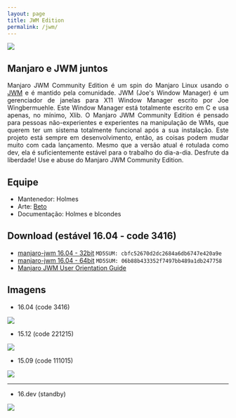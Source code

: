 ```yaml
---
layout: page
title: JWM Edition
permalink: /jwm/
---
```


<img src="http://www.auplod.com/u/opauld7e9a7.png">

## Manjaro e JWM juntos

<p style="text-align: justify;">Manjaro JWM Community Edition é um spin do Manjaro Linux usando o <a href="http://joewing.net/projects/jwm/index.shtml">JWM</a> e é mantido pela comunidade. JWM (Joe's Window Manager) é um gerenciador de janelas para X11 Window Manager escrito por Joe Wingbermuehle. 
Este Window Manager está totalmente escrito em C e usa apenas, no mínimo, Xlib. O Manjaro JWM Community Edition é pensado para pessoas não-experientes e experientes na manipulação de WMs, que querem ter um sistema totalmente funcional após a sua instalação. Este projeto está sempre em desenvolvimento, então, as coisas podem mudar muito com cada lançamento. Mesmo que a versão atual é rotulada como dev, ela é suficientemente estável para o trabalho do dia-a-dia. Desfrute da liberdade! Use e abuse do Manjaro JWM Community Edition.</p>

## Equipe

* Mantenedor: Holmes
* Arte: [Beto](https://github.com/fallenskillz)
* Documentação: Holmes e blcondes

## Download (estável 16.04 - code 3416)

* [manjaro-jwm 16.04 - 32bit](https://sourceforge.net/projects/holmeslinux/files/Manjaro%20JWM%2016.04/Code%203416/manjaro-jwm-community-16.04-i686-3416.iso/download) `MD5SUM: cbfc52670d2dc2684a6db6747e420a9e`
* [manjaro-jwm 16.04 - 64bit](https://sourceforge.net/projects/holmeslinux/files/Manjaro%20JWM%2016.04/Code%203416/manjaro-jwm-community-16.04-x86_64-3416.iso/download) `MD5SUM: 06b88b433352f7497bb489a1db247758`
* [Manjaro JWM User Orientation Guide](https://sourceforge.net/projects/holmeslinux/files/Documentation/User_Orientation_Guide-16.04.pdf/download)

## Imagens  

* 16.04 (code 3416)

<img src="http://i.imgur.com/1Xosxvr.png">

* 15.12 (code 221215)

<img src="http://i.imgur.com/aPmwW1p.png">

* 15.09 (code 111015)

<img src="http://i.imgur.com/CDwu3iE.png">

------

* 16.dev (standby)

<img src="http://www.auplod.com/u/laudpo7e893.png">
